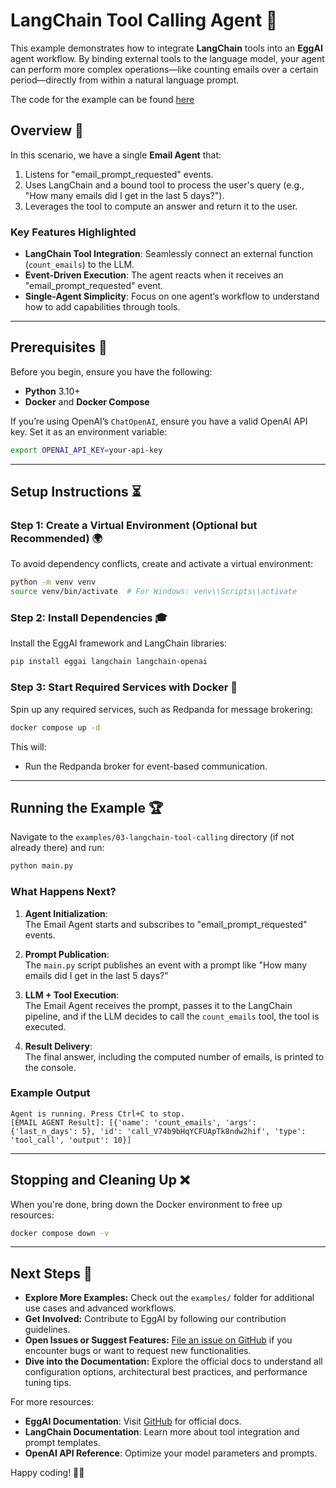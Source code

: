 # LangChain Tool Calling Agent 🤖

This example demonstrates how to integrate **LangChain** tools into an **EggAI** agent workflow. By binding external tools to the language model, your agent can perform more complex operations—like counting emails over a certain period—directly from within a natural language prompt.

The code for the example can be found [here](https://github.com/eggai-tech/EggAI/tree/main/examples/03-langchain-tool-calling)

## Overview 🔄

In this scenario, we have a single **Email Agent** that:

1. Listens for "email_prompt_requested" events.
2. Uses LangChain and a bound tool to process the user's query (e.g., "How many emails did I get in the last 5 days?").
3. Leverages the tool to compute an answer and return it to the user.

### Key Features Highlighted

- **LangChain Tool Integration**: Seamlessly connect an external function (`count_emails`) to the LLM.
- **Event-Driven Execution**: The agent reacts when it receives an "email_prompt_requested" event.
- **Single-Agent Simplicity**: Focus on one agent’s workflow to understand how to add capabilities through tools.

---

## Prerequisites 🔧

Before you begin, ensure you have the following:

- **Python** 3.10+
- **Docker** and **Docker Compose**

If you’re using OpenAI’s `ChatOpenAI`, ensure you have a valid OpenAI API key. Set it as an environment variable:

```bash
export OPENAI_API_KEY=your-api-key
```

---

## Setup Instructions ⏳

### Step 1: Create a Virtual Environment (Optional but Recommended) 🌍

To avoid dependency conflicts, create and activate a virtual environment:

```bash
python -m venv venv
source venv/bin/activate  # For Windows: venv\\Scripts\\activate
```

### Step 2: Install Dependencies 🎓

Install the EggAI framework and LangChain libraries:

```bash
pip install eggai langchain langchain-openai
```

### Step 3: Start Required Services with Docker 🚢

Spin up any required services, such as Redpanda for message brokering:

```bash
docker compose up -d
```

This will:
- Run the Redpanda broker for event-based communication.

---

## Running the Example 🏆

Navigate to the `examples/03-langchain-tool-calling` directory (if not already there) and run:

```bash
python main.py
```

### What Happens Next?

1. **Agent Initialization**:  
   The Email Agent starts and subscribes to "email_prompt_requested" events.

2. **Prompt Publication**:  
   The `main.py` script publishes an event with a prompt like "How many emails did I get in the last 5 days?"

3. **LLM + Tool Execution**:  
   The Email Agent receives the prompt, passes it to the LangChain pipeline, and if the LLM decides to call the `count_emails` tool, the tool is executed.

4. **Result Delivery**:  
   The final answer, including the computed number of emails, is printed to the console.

### Example Output

```plaintext
Agent is running. Press Ctrl+C to stop.
[EMAIL AGENT Result]: [{'name': 'count_emails', 'args': {'last_n_days': 5}, 'id': 'call_V74b9bHqYCFUApTk8ndw2hif', 'type': 'tool_call', 'output': 10}]
```

---

## Stopping and Cleaning Up ❌

When you're done, bring down the Docker environment to free up resources:

```bash
docker compose down -v
```

---

## Next Steps 🚀

- **Explore More Examples:** Check out the `examples/` folder for additional use cases and advanced workflows.
- **Get Involved:** Contribute to EggAI by following our contribution guidelines.
- **Open Issues or Suggest Features:** [File an issue on GitHub](https://github.com/eggai-tech/eggai/issues) if you encounter bugs or want to request new functionalities.
- **Dive into the Documentation:** Explore the official docs to understand all configuration options, architectural best practices, and performance tuning tips.

For more resources:

- **EggAI Documentation**: Visit [GitHub](https://github.com/eggai-tech/eggai) for official docs.
- **LangChain Documentation**: Learn more about tool integration and prompt templates.
- **OpenAI API Reference**: Optimize your model parameters and prompts.

Happy coding! 🤖🥚